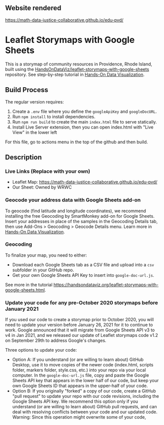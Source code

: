 ## Website rendered
https://math-data-justice-collaborative.github.io/edu-pvd/ 

# Leaflet Storymaps with Google Sheets

This is a storymap of community resources in Providence, Rhode Island, built using the [HandsOnDataViz/leaflet-storymaps-with-google-sheets](https://github.com/HandsOnDataViz/leaflet-storymaps-with-google-sheets) repository. See step-by-step tutorial in [Hands-On Data Visualization](https://HandsOnDataViz.org/leaflet-storymaps-with-google-sheets.html).

## Build Process

The regular version requires:
1. Create a `.env` file where you define the `googleApiKey` and `googleDocURL`.
2. Run `npm install` to install dependencies.
3. Run `npm run build` to create the main `index.html` file to serve statically.
4. Install Live Server extension, then you can open index.html with "Live View" in the lower left

For this file, go to actions menu in the top of the github and then build. 

## Description

### Live Links (Replace with your own)
- Leaflet Map: https://math-data-justice-collaborative.github.io/edu-pvd/ 
- Our Sheet: Owned by WRWC

### Geocode your address data with Google Sheets add-on
To geocode (find latitude and longitude coordinates), we recommend installing the free Geocoding by SmartMonkey add-on for Google Sheets. Insert your addresses in place of the samples in the Geocoding Details tab, then use Add-Ons > Geocoding > Geocode Details menu. Learn more in [Hands-On Data Visualization](https://handsondataviz.org/geocode.html).

### Geocoding
To finalize your map, you need to either:
- Download each Google Sheets tab as a CSV file and upload into a `csv` subfolder in your GitHub repo.
- Get your own Google Sheets API Key to insert into `google-doc-url.js`.

See more in the tutorial https://handsondataviz.org/leaflet-storymaps-with-google-sheets.html.

### Update your code for any pre-October 2020 storymaps before January 2021

If you used our code to create a storymap prior to October 2020, you will need to update your version before January 26, 2021 for it to continue to work. Google announced that it will migrate from Google Sheets API v3 to v4 in Jan 2021, and we released our update of Leaflet storymaps code v1.2 on September 29th to address Google's changes.

Three options to update your code:
- Option A: If you understand (or are willing to learn about) GitHub Desktop, use it to move copies of the newer code (index.html, scripts folder, markers folder, style.css, etc.) into your repo via your local computer. In the `google-doc-url.js` file, copy and paste the Google Sheets API key that appears in the lower half of our code, but keep your own Google Sheets ID that appears in the upper-half of your code.
- Option B: If you originally "forked" a copy of our code, create a GitHub "pull request" to update your repo with our code revisions, including the Google Sheets API key. We recommend this option only if you understand (or are willing to learn about) GitHub pull requests, and can deal with resolving conflicts between your code and our updated code. Warning: Since this operation might overwrite some of your code,
